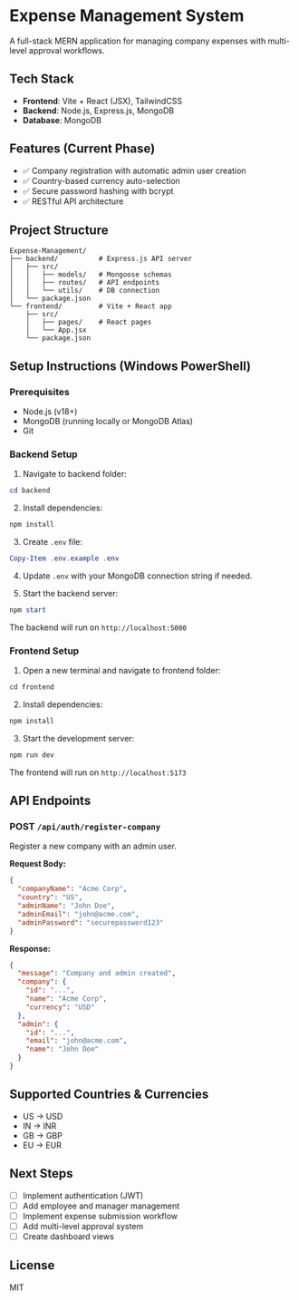 # Expense Management System

A full-stack MERN application for managing company expenses with multi-level approval workflows.

## Tech Stack

- **Frontend**: Vite + React (JSX), TailwindCSS
- **Backend**: Node.js, Express.js, MongoDB
- **Database**: MongoDB

## Features (Current Phase)

- ✅ Company registration with automatic admin user creation
- ✅ Country-based currency auto-selection
- ✅ Secure password hashing with bcrypt
- ✅ RESTful API architecture

## Project Structure

```
Expense-Management/
├── backend/          # Express.js API server
│   ├── src/
│   │   ├── models/   # Mongoose schemas
│   │   ├── routes/   # API endpoints
│   │   └── utils/    # DB connection
│   └── package.json
└── frontend/         # Vite + React app
    ├── src/
    │   ├── pages/    # React pages
    │   └── App.jsx
    └── package.json
```

## Setup Instructions (Windows PowerShell)

### Prerequisites

- Node.js (v18+)
- MongoDB (running locally or MongoDB Atlas)
- Git

### Backend Setup

1. Navigate to backend folder:
```powershell
cd backend
```

2. Install dependencies:
```powershell
npm install
```

3. Create `.env` file:
```powershell
Copy-Item .env.example .env
```

4. Update `.env` with your MongoDB connection string if needed.

5. Start the backend server:
```powershell
npm start
```

The backend will run on `http://localhost:5000`

### Frontend Setup

1. Open a new terminal and navigate to frontend folder:
```powershell
cd frontend
```

2. Install dependencies:
```powershell
npm install
```

3. Start the development server:
```powershell
npm run dev
```

The frontend will run on `http://localhost:5173`

## API Endpoints

### POST `/api/auth/register-company`

Register a new company with an admin user.

**Request Body:**
```json
{
  "companyName": "Acme Corp",
  "country": "US",
  "adminName": "John Doe",
  "adminEmail": "john@acme.com",
  "adminPassword": "securepassword123"
}
```

**Response:**
```json
{
  "message": "Company and admin created",
  "company": {
    "id": "...",
    "name": "Acme Corp",
    "currency": "USD"
  },
  "admin": {
    "id": "...",
    "email": "john@acme.com",
    "name": "John Doe"
  }
}
```

## Supported Countries & Currencies

- US → USD
- IN → INR
- GB → GBP
- EU → EUR

## Next Steps

- [ ] Implement authentication (JWT)
- [ ] Add employee and manager management
- [ ] Implement expense submission workflow
- [ ] Add multi-level approval system
- [ ] Create dashboard views

## License

MIT
